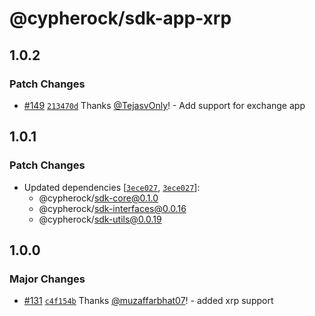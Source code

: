 # @cypherock/sdk-app-xrp

## 1.0.2

### Patch Changes

- [#149](https://github.com/Cypherock/sdk/pull/149) [`213470d`](https://github.com/Cypherock/sdk/commit/213470dd7c2c9b24fbd3ba3206a6a14030a227ca) Thanks [@TejasvOnly](https://github.com/TejasvOnly)! - Add support for exchange app

## 1.0.1

### Patch Changes

- Updated dependencies [[`3ece027`](https://github.com/Cypherock/sdk/commit/3ece0278c69471e199575644f5ccae4f25eb1e26), [`3ece027`](https://github.com/Cypherock/sdk/commit/3ece0278c69471e199575644f5ccae4f25eb1e26)]:
  - @cypherock/sdk-core@0.1.0
  - @cypherock/sdk-interfaces@0.0.16
  - @cypherock/sdk-utils@0.0.19

## 1.0.0

### Major Changes

- [#131](https://github.com/Cypherock/sdk/pull/131) [`c4f154b`](https://github.com/Cypherock/sdk/commit/c4f154bd43c5261317102e6f9e2cf9e3af564a2b) Thanks [@muzaffarbhat07](https://github.com/muzaffarbhat07)! - added xrp support
